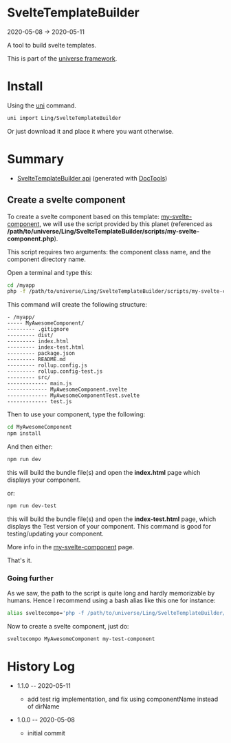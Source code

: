 SvelteTemplateBuilder
===========
2020-05-08 -> 2020-05-11



A tool to build svelte templates.


This is part of the [universe framework](https://github.com/karayabin/universe-snapshot).


Install
==========
Using the [uni](https://github.com/lingtalfi/universe-naive-importer) command.
```bash
uni import Ling/SvelteTemplateBuilder
```

Or just download it and place it where you want otherwise.






Summary
===========
- [SvelteTemplateBuilder api](https://github.com/lingtalfi/SvelteTemplateBuilder/blob/master/doc/api/Ling/SvelteTemplateBuilder.md) (generated with [DocTools](https://github.com/lingtalfi/DocTools))





Create a svelte component
------------

To create a svelte component based on this template: [my-svelte-component](https://github.com/lingtalfi/my-svelte-component),
we will use the script provided by this planet (referenced as **/path/to/universe/Ling/SvelteTemplateBuilder/scripts/my-svelte-component.php**).

This script requires two arguments: the component class name, and the component directory name.




Open a terminal and type this:


```bash
cd /myapp
php -f /path/to/universe/Ling/SvelteTemplateBuilder/scripts/my-svelte-component.php -- MyAwesomeComponent my-test-component  
```

This command will create the following structure:

```text 
- /myapp/
----- MyAwesomeComponent/
--------- .gitignore
--------- dist/
--------- index.html
--------- index-test.html
--------- package.json
--------- README.md
--------- rollup.config.js
--------- rollup.config-test.js
--------- src/
------------- main.js
------------- MyAwesomeComponent.svelte
------------- MyAwesomeComponentTest.svelte
------------- test.js

```
  
Then to use your component, type the following:


```bash 
cd MyAwesomeComponent
npm install
```


And then either:

```bash 
npm run dev
```

this will build the bundle file(s) and open the **index.html** page which displays your component.


or:

```bash 
npm run dev-test
```

this will build the bundle file(s) and open the **index-test.html** page, which displays the Test version of your component.
This command is good for testing/updating your component.





More info in the [my-svelte-component](https://github.com/lingtalfi/my-svelte-component) page.




That's it.



### Going further

As we saw, the path to the script is quite long and hardly memorizable by humans.
Hence I recommend using a bash alias like this one for instance:


```bash 
alias sveltecompo='php -f /path/to/universe/Ling/SvelteTemplateBuilder/scripts/my-svelte-component.php -- '
```

Now to create a svelte component, just do:

```bash 
sveltecompo MyAwesomeComponent my-test-component 
```






History Log
=============

- 1.1.0 -- 2020-05-11

    - add test rig implementation, and fix using componentName instead of dirName
    
- 1.0.0 -- 2020-05-08

    - initial commit